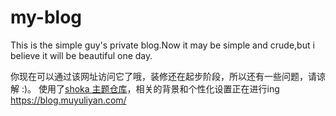 # my-blog
This is the simple guy's private blog.Now it may be simple and crude,but i believe it will be beautiful one day.

你现在可以通过该网址访问它了哦，装修还在起步阶段，所以还有一些问题，请谅解 :)。
使用了[shoka 主题仓库](https://github.com/amehime/hexo-theme-shoka "点击访问 hexo-theme-shoka 的 GitHub 仓库")，相关的背景和个性化设置正在进行ing
https://blog.muyuliyan.com/

